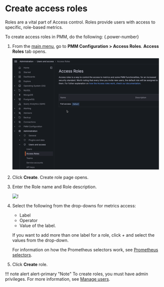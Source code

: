 
# Create access roles

Roles are a vital part of Access control. Roles provide users with access to specific, role-based metrics.

To create access roles in PMM, do the following:
{.power-number}

1. From the [main menu](../../../reference/ui/ui_components.md), go to **PMM Configuration  > Access Roles**. **Access Roles** tab
 opens.

    ![!](../../../_images/PMM_access_control_create_role.png)

1. Click **Create**. Create role page opens.


3. Enter the Role name and Role description.

    ![!](../../../_images/PMM_access_control_role_name.png)

4. Select the following from the drop-downs for metrics access:
    - Label
    - Operator
    - Value of the label.

    If you want to add more than one label for a role, click *+* and select the values from the drop-down.

    For information on how the Prometheus selectors work, see [Prometheus selectors](https://prometheus.io/docs/prometheus/latest/querying/basics/#time-series-selectors).

5. Click **Create** role.

!!! note alert alert-primary "Note"
    To create roles, you must have admin privileges. For more information, see [Manage users](../../manage-users/index.md).